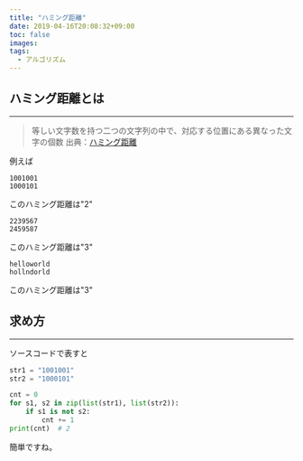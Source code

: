 ```yaml
---
title: "ハミング距離"
date: 2019-04-16T20:08:32+09:00
toc: false
images:
tags:
  - アルゴリズム
---
```


## ハミング距離とは

---

> 等しい文字数を持つ二つの文字列の中で、対応する位置にある異なった文字の個数
> 出典：[ハミング距離](https://ja.wikipedia.org/wiki/%E3%83%8F%E3%83%9F%E3%83%B3%E3%82%B0%E8%B7%9D%E9%9B%A2)

例えば

```
1001001
1000101
```

このハミング距離は"2"

```
2239567
2459587
```

このハミング距離は"3"

```
helloworld
hollndorld
```

このハミング距離は"3"

## 求め方

---

ソースコードで表すと

```python
str1 = "1001001"
str2 = "1000101"

cnt = 0
for s1, s2 in zip(list(str1), list(str2)):
    if s1 is not s2:
        cnt += 1
print(cnt)  # 2
```

簡単ですね。
